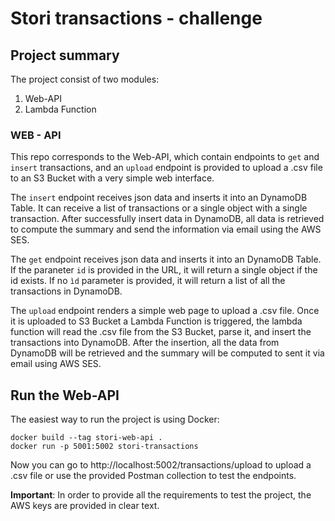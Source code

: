 # Stori transactions - challenge

## Project summary

The project consist of two modules:

1. Web-API
2. Lambda Function

### WEB - API

This repo corresponds to the Web-API, which contain endpoints to `get` and `insert` transactions, and an `upload`
endpoint is provided to upload a .csv file to an S3 Bucket with a very simple web interface.

The `insert` endpoint receives json data and inserts it into an DynamoDB Table. It can receive a list of transactions
or a single object with a single transaction. After successfully insert data in DynamoDB, all data is retrieved to
compute the summary and send the information via email using the AWS SES.

The `get` endpoint receives json data and inserts it into an DynamoDB Table. If the paraneter `id` is provided in the
URL, it will return a single object if the id exists. If no `ìd` parameter is provided, it will return a list of all
the transactions in DynamoDB.

The `upload` endpoint renders a simple web page to upload a .csv file. Once it is uploaded to S3 Bucket a Lambda
Function is triggered, the lambda function will read the .csv file from the S3 Bucket, parse it, and insert the
transactions into DynamoDB. After the insertion, all the data from DynamoDB will be retrieved and the summary will be
computed to sent it via email using AWS SES.

## Run the Web-API

The easiest way to run the project is using Docker:
```
docker build --tag stori-web-api .
docker run -p 5001:5002 stori-transactions
```

Now you can go to http://localhost:5002/transactions/upload to upload a .csv file or use the provided Postman
collection to test the endpoints.

__Important__: In order to provide all the requirements to test the project, the AWS keys are provided in clear text.